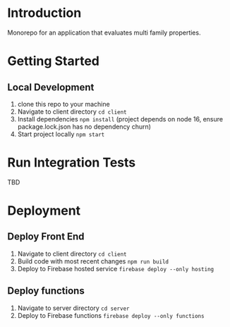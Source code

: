 # Introduction

Monorepo for an application that evaluates multi family properties.

# Getting Started

## Local Development

1. clone this repo to your machine
2. Navigate to client directory `cd client`
3. Install dependencies `npm install` (project depends on node 16, ensure package.lock.json has no dependency churn)
4. Start project locally `npm start`

# Run Integration Tests

TBD

# Deployment

## Deploy Front End

1. Navigate to client directory `cd client`
2. Build code with most recent changes `npm run build`
3. Deploy to Firebase hosted service `firebase deploy --only hosting`

## Deploy functions

1. Navigate to server directory `cd server`
2. Deploy to Firebase functions `firebase deploy --only functions`
